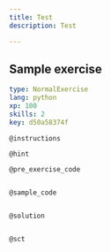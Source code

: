 ```yaml
---
title: Test
description: Test

---
```

## Sample exercise

```yaml
type: NormalExercise
lang: python
xp: 100
skills: 2
key: d50a58374f
```


`@instructions`

`@hint`

`@pre_exercise_code`
```{python}

```

`@sample_code`
```{python}

```

`@solution`
```{python}

```

`@sct`
```{python}

```
